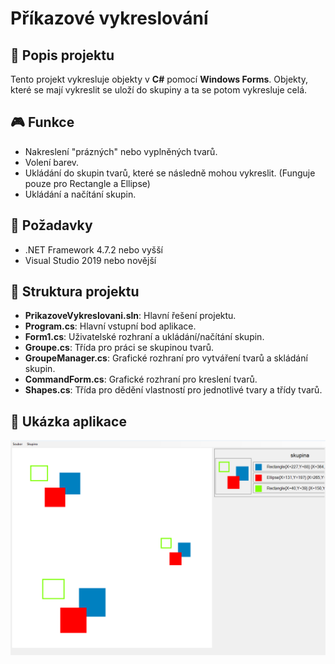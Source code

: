 # Příkazové vykreslování

## 📜 Popis projektu

Tento projekt vykresluje objekty v **C#** pomocí **Windows Forms**. Objekty, které se mají vykreslit se uloží do skupiny a ta se potom vykresluje celá.

## 🎮 Funkce

- Nakreslení "prázných" nebo vyplněných tvarů.
- Volení barev.
- Ukládání do skupin tvarů, které se následně mohou vykreslit. (Funguje pouze pro Rectangle a Ellipse)
- Ukládání a načítání skupin.

## 🔧 Požadavky

- .NET Framework 4.7.2 nebo vyšší
- Visual Studio 2019 nebo novější

## 📂 Struktura projektu

- **PrikazoveVykreslovani.sln**: Hlavní řešení projektu.
- **Program.cs**: Hlavní vstupní bod aplikace.
- **Form1.cs**: Uživatelské rozhraní a ukládání/načítání skupin.
- **Groupe.cs**: Třída pro práci se skupinou tvarů.
- **GroupeManager.cs**: Grafické rozhraní pro vytváření tvarů a skládání skupin.
- **CommandForm.cs**: Grafické rozhraní pro kreslení tvarů.
- **Shapes.cs**: Třída pro dědění vlastností pro jednotlivé tvary a třídy tvarů.

## 📸 Ukázka aplikace

![Screenshot Kreslení Kruhů](PV_screenshot.png)

